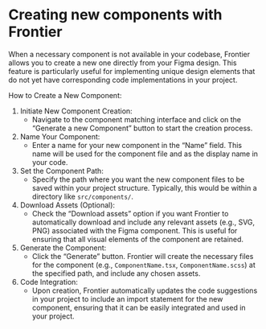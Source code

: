 # Creating new components with Frontier

When a necessary component is not available in your codebase, Frontier allows you to create a new one directly from your Figma design. This feature is particularly useful for implementing unique design elements that do not yet have corresponding code implementations in your project.

How to Create a New Component:

1. Initiate New Component Creation:
   - Navigate to the component matching interface and click on the “Generate a new Component” button to start the creation process.
2. Name Your Component:
   - Enter a name for your new component in the “Name” field. This name will be used for the component file and as the display name in your code.
3. Set the Component Path:
   - Specify the path where you want the new component files to be saved within your project structure. Typically, this would be within a directory like `src/components/`.
4. Download Assets (Optional):
   - Check the “Download assets” option if you want Frontier to automatically download and include any relevant assets (e.g., SVG, PNG) associated with the Figma component. This is useful for ensuring that all visual elements of the component are retained.
5. Generate the Component:
   - Click the “Generate” button. Frontier will create the necessary files for the component (e.g., `ComponentName.tsx`, `ComponentName.scss`) at the specified path, and include any chosen assets.
6. Code Integration:
   - Upon creation, Frontier automatically updates the code suggestions in your project to include an import statement for the new component, ensuring that it can be easily integrated and used in your project.
